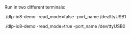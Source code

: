 

Run in two different terminals:

./dlp-io8-demo -read_mode=false -port_name /dev/ttyUSB1

./dlp-io8-demo -read_mode=true -port_name /dev/ttyUSB0
